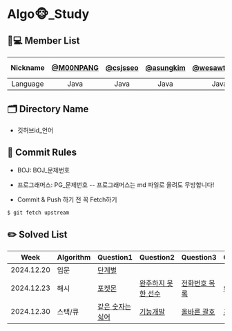 # Algo🐵_Study

## 🧑💻 Member List
| Nickname | [@M00NPANG](https://github.com/M00NPANG) | [@csjsseo](https://github.com/csjsseo) | [@asungkim](https://github.com/asungkim)| [@wesawth3sun](https://github.com/wesawth3sun) | [@wkdan](https://github.com/wkdan) | [sehun-Seo3](https://github.com/sehun-Seo3) |
| :------: | :--------------------------------------------: | :--------------------------------------: | :----------------------------------: | :------------------------------------: | :--------------------------------------: | :--------------------------------------: |
| Language |                  Java                     |                 Java                     |                Java                 |                  Java                  |                   Java                   |                   Java                   | 
## 🗂 Directory Name

- 깃허브id_언어

## 🤝 Commit Rules
- BOJ: BOJ_문제번호
- 프로그래머스: PG_문제번호
  -- 프로그래머스는 md 파일로 올려도 무방합니다!

- Commit & Push 하기 전 꼭 Fetch하기
```
$ git fetch upstream
```


## ✏️ Solved List
|Week|Algorithm|Question1|Question2|Question3|Question4|Question5|Question6|
|------------|------------------------|------------------------|------------------------|------------------------|------------------------|------------------------|------------------------|
|2024.12.20|입문| [단계별](https://www.acmicpc.net/step) |           |           |             |           |           |
|2024.12.23|해시|[포켓몬](https://school.programmers.co.kr/learn/courses/30/lessons/1845)|[완주하지 못 한 선수](https://school.programmers.co.kr/learn/courses/30/lessons/42576)|[전화번호 목록](https://school.programmers.co.kr/learn/courses/30/lessons/42577)|[의상](https://school.programmers.co.kr/learn/courses/30/lessons/42578)|[베스트 앨범](https://school.programmers.co.kr/learn/courses/30/lessons/42579)|           |
|2024.12.30|스택/큐|[같은 숫자는 싫어](https://school.programmers.co.kr/learn/courses/30/lessons/12906)|[기능개발](https://school.programmers.co.kr/learn/courses/30/lessons/42586)|[올바른 괄호](https://school.programmers.co.kr/learn/courses/30/lessons/12909)|[프로세스](https://school.programmers.co.kr/learn/courses/30/lessons/42587)|[다리를 지나는 트럭](https://school.programmers.co.kr/learn/courses/30/lessons/42583)|[주식가격](https://school.programmers.co.kr/learn/courses/30/lessons/42584)|

